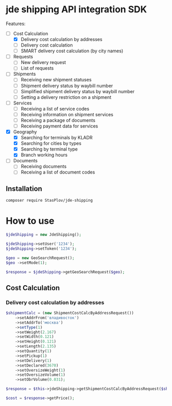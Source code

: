 # jde shipping API integration SDK

Features:

- [ ] Cost Calculation
  - [x] Delivery cost calculation by addresses
  - [ ] Delivery cost calculation
  - [ ] SMART delivery cost calculation (by city names)
- [ ] Requests
  - [ ] New delivery request
  - [ ] List of requests
- [ ] Shipments
  - [ ] Receiving new shipment statuses
  - [ ] Shipment delivery status by waybill number
  - [ ] Simplified shipment delivery status by waybill number
  - [ ] Setting a delivery restriction on a shipment
- [ ] Services
  - [ ] Receiving a list of service codes
  - [ ] Receiving information on shipment services
  - [ ] Receiving a package of documents
  - [ ] Receiving payment data for services
- [x] Geography
  - [x] Searching for terminals by KLADR
  - [x] Searching for cities by types
  - [x] Searching by terminal type
  - [x] Branch working hours
- [ ] Documents
  - [ ] Receiving documents
  - [ ] Receiving a list of document codes

## Installation

```bash
composer require StasPlov/jde-shipping
```

# How to use

```php
$jdeShipping = new JdeShipping();

$jdeShipping->setUser('1234');
$jdeShipping->setToken('1234');

$geo = new GeoSearchRequest();
$geo ->setMode(1);

$response = $jdeShipping->getGeoSearchRequest($geo);
```

## Cost Calculation

### Delivery cost calculation by addresses
```php
$shipmentCalc = (new ShipmentCostCalcByAddressRequest())
	->setAddrFrom('владивосток')
	->setAddrTo('москва')
	->setType(1)
	->setWeight(2.167)
	->setWidth(0.121)
	->setHeight(0.121)
	->setLength(2.135)
	->setQuantity(1)
	->setPickup(1)
	->setDelivery(1)
	->setDeclared(3670)
	->setOversizeWeight(1)
	->setOversizeVolume(1)
	->setObrVolume(0.031);

$response = $this->jdeShipping->getShipmentCostCalcByAddressRequest($shipmentCalc);

$cost = $response->getPrice();
```
